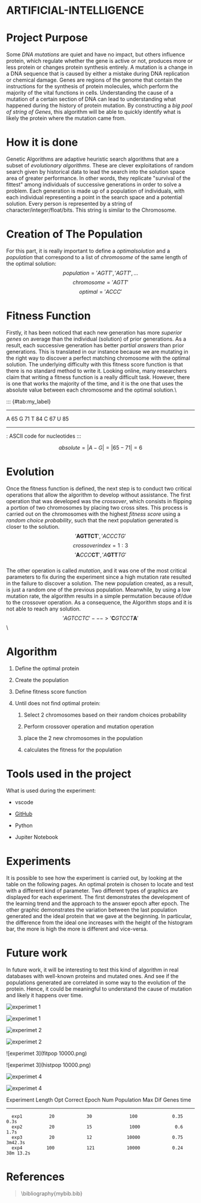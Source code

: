 # ARTIFICIAL-INTELLIGENCE

Project Purpose
===============

Some $DNA$ $mutations$ are quiet and have no impact, but others
influence protein, which regulate whether the gene is active or not,
produces more or less protein or changes protein synthesis entirely. A
mutation is a change in a DNA sequence that is caused by either a
mistake during DNA replication or chemical damage. Genes are regions of
the genome that contain the instructions for the synthesis of protein
molecules, which perform the majority of the vital functions in cells.
Understanding the cause of a mutation of a certain section of DNA can
lead to understanding what happened during the history of protein
mutation. By constructing a $big$ $pool$ $of$ $string$ $of$ $Genes$,
this algorithm will be able to quickly identify what is likely the
protein where the mutation came from.

How it is done
==============

Genetic Algorithms are adaptive heuristic search algorithms that are a
subset of $evolutionary$ $algorithms$. These are clever exploitations of
random search given by historical data to lead the search into the
solution space area of greater performance. In other words, they
replicate \"survival of the fittest\" among individuals of successive
generations in order to solve a problem. Each generation is made up of a
population of individuals, with each individual representing a point in
the search space and a potential solution. Every person is represented
by a string of character/integer/float/bits. This string is similar to
the Chromosome.

Creation of The Population
==========================

For this part, it is really important to define a $optimal solution$ and
a $population$ that correspond to a list of $chromosome$ of the same
length of the optimal solution: $$population = {'AGTT', 'AGTT', ...}$$
$$chromosome = {'AGTT'}$$ $$optimal = {'ACCC'}$$

Fitness Function
================

Firstly, it has been noticed that each new generation has more
$superior$ $genes$ on average than the individual (solution) of prior
generations. As a result, each successive generation has better
$partial$ $answers$ than prior generations. This is translated in our
instance because we are mutating in the right way to discover a perfect
matching chromosome with the optimal solution. The underlying difficulty
with this fitness score function is that there is no standard method to
write it. Looking online, many researchers claim that writing a fitness
function is a really difficult task. However, there is one that works
the majority of the time, and it is the one that uses the absolute value
between each chromosome and the optimal solution.\

::: {#tab:my_label}
  --- ----
   A   65
   G   71
   T   84
   C   67
   U   85
  --- ----

  : ASCII code for nucleotides
:::

$$absolute = |A - G| = |65 - 71| = 6$$

Evolution
=========

Once the fitness function is defined, the next step is to conduct two
critical operations that allow the algorithm to develop without
assistance. The first operation that was developed was the $crossover$,
which consists in flipping a portion of two chromosomes by placing two
cross sites. This process is carried out on the chromosomes with the
highest $fitness$ $score$ using a $random$ $choice$ $probability$, such
that the next population generated is closer to the solution.\
$${'\textbf{AGTTCT}'}, {'ACCCTG'}$$ $$crossover index = {1:3}$$
$${'\textbf{A}CCC\textbf{CT}'},{'A\textbf{GTT}TG'}$$\
The other operation is called $mutation$, and it was one of the most
critical parameters to fix during the experiment since a high mutation
rate resulted in the failure to discover a solution. The new population
created, as a result, is just a random one of the previous population.
Meanwhile, by using a low mutation rate, the algorithm results in a
simple permutation because of/due to the crossover operation. As a
consequence, the Algorithm stops and it is not able to
reach any solution.\
$$'AGTCCTC' ---> '\textbf{C}GTCCT\textbf{A}'$$\

Algorithm
=========

1.  Define the optimal protein

2.  Create the population

3.  Define fitness score function

4.  Until does not find optimal protein:

    1.  Select 2 chromosomes based on their random choices probability

    2.  Perform crossover operation and mutation operation

    3.  place the 2 new chromosomes in the population

    4.  calculates the fitness for the population

Tools used in the project
=========================

What is used during the experiment:

-   vscode

-   [GitHub](https://github.com/Reevoc/ARTIFICIAL-INTELLIGENCE)

-   Python

-   Jupiter Notebook

Experiments
===========

It is possible to see how the experiment is carried out, by looking at
the table on the following pages. An optimal protein is chosen to locate
and test with a different kind of parameter. Two different types of
graphics are displayed for each experiment. The first demonstrates the
development of the learning trend and the approach to the answer epoch
after epoch. The other graphic demonstrates the variation between the
last population generated and the ideal protein that we gave at the
beginning. In particular, the difference from the ideal one increases
with the height of the histogram bar, the more is high the more is
different and vice-versa.

Future work
===========

In future work, it will be interesting to test this kind of algorithm in
real databases with well-known proteins and mutated ones. And see if the
populations generated are correlated in some way to the evolution of the
protein. Hence, it could be meaningful to understand the cause of
mutation and likely it happens over time.

![experimet 1](fitpop100.png)

![experimet 1](histpop100.png)

![experimet 2](fitpop1000.png)

![experimet 2](histpop1000.png)

![experimet 3](fitpop 10000.png)

![experimet 3](histpop 10000.png)

![experimet 4](fitpop10000v2.png)

![experimet 4](histpop10000v2.png)

   Experiment   Length Opt   Correct Epoch   Num Population   Max Dif Genes     time
  ------------ ------------ --------------- ---------------- --------------- -----------
      exp1          20            30              100             0.35          0.3s
      exp2          20            15              1000             0.6          1.7s
      exp3          20            12             10000            0.75         3m42.3s
      exp4         100            121            10000            0.24        38m 13.2s

References
==========

> \\bibliography{mybib.bib}
